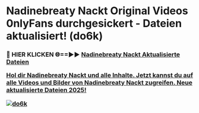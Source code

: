 # Nadinebreaty Nackt Original Videos 0nlyFans durchgesickert - Dateien aktualisiert! (do6k)

<h3>🔴 HIER KLICKEN 🌐==►► <a href="https://tinyurl.com/h6vf6nb8" rel="nofollow">Nadinebreaty Nackt Aktualisierte Dateien

Hol dir Nadinebreaty Nackt und alle Inhalte. Jetzt kannst du auf alle Videos und Bilder von Nadinebreaty Nackt zugreifen. Neue aktualisierte Dateien 2025!

[![do6k](https://i.imgur.com/sD4kR3V.gif)](https://tinyurl.com/h6vf6nb8)

